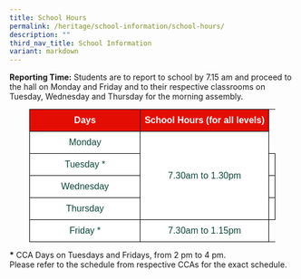 ```yaml
---
title: School Hours
permalink: /heritage/school-information/school-hours/
description: ""
third_nav_title: School Information
variant: markdown
---
```

<p><strong>Reporting Time:</strong> Students are to report to school by 7.15 am and proceed to the hall on Monday and Friday and to their respective classrooms on Tuesday, Wednesday and Thursday for the morning assembly.</p>

<style type="text/css">
.tg  {border-collapse:collapse;border-spacing:0;margin:0px auto;}
.tg td{border-color:black;border-style:solid;border-width:1px;font-family:Arial, sans-serif;font-size:16px;
  overflow:hidden;padding:10px 5px;word-break:normal;}
.tg th{border-color:black;border-style:solid;border-width:1px;font-family:Arial, sans-serif;font-size:16px;
  font-weight:normal;overflow:hidden;padding:10px 5px;word-break:normal;}
.tg .tg-yhj3{background-color:#FFF;color:#0C463A;text-align:left; vertical-align:middle}
.tg .tg-feqv{background-color:#E40D03;color:#666;font-weight:bold;}
.tg .tg-o5fr{background-color:#FFF;color:#FD6500;text-align:left;vertical-align:middle}
</style>

<table class="tg" style="undefined;table-layout: fixed; width: 434px">
<colgroup>
<col style="width: 200px">
<col style="width: 234px">
</colgroup>

<tbody>
  <tr>
    <td style="text-align:center" class="tg-feqv"><span style="color:#FFFFFF;background-color:#E40D03">Days</span></td>
    <td style="text-align:center" class="tg-feqv"><span style="color:#FFFFFF;background-color:#E40D03">School Hours (for all levels)</span></td>
  </tr>
	<tr>
    <td style="text-align:center" class="tg-yhj3">Monday</td>
    <td style="text-align:center" class="tg-yhj3" rowspan="4">7.30am to 1.30pm</td>
	</tr>
	<tr>
    <td style="text-align:center" class="tg-yhj3">Tuesday * </td>
    <td class="tg-yhj3"></td>
  </tr>
	<tr>
    <td style="text-align:center" class="tg-yhj3">Wednesday</td>
    <td class="tg-yhj3"></td>
  </tr>
	<tr>
    <td style="text-align:center" class="tg-yhj3">Thursday</td>
    <td class="tg-yhj3"></td>
 </tr>
	<tr>
    <td style="text-align:center" class="tg-yhj3">Friday *</td>
    <td style="text-align:center" class="tg-yhj3">7.30am to 1.15pm</td>
	</tr>
</tbody>
</table>

<p><b>*</b> CCA Days on Tuesdays and Fridays, from 2 pm to 4 pm.
<br>Please refer to the schedule from respective CCAs for the exact schedule.</p>